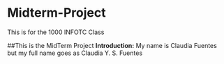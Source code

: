 # Midterm-Project
This is for the 1000 INFOTC Class

##This is the MidTerm Project
**Introduction:** My name is Claudia Fuentes but my full name goes as Claudia Y. S. Fuentes
